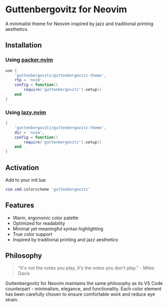 # Guttenbergovitz for Neovim

A minimalist theme for Neovim inspired by jazz and traditional printing aesthetics.

## Installation

### Using [packer.nvim](https://github.com/wbthomason/packer.nvim)

```lua
use {
    'guttenbergovitz/guttenbergovitz-theme',
    rtp = 'nvim',
    config = function()
        require('guttenbergovitz').setup()
    end
}
```

### Using [lazy.nvim](https://github.com/folke/lazy.nvim)

```lua
{
    'guttenbergovitz/guttenbergovitz-theme',
    dir = 'nvim',
    config = function()
        require('guttenbergovitz').setup()
    end
}
```

## Activation

Add to your init.lua:

```lua
vim.cmd.colorscheme 'guttenbergovitz'
```

## Features

- Warm, ergonomic color palette
- Optimized for readability
- Minimal yet meaningful syntax highlighting
- True color support
- Inspired by traditional printing and jazz aesthetics

## Philosophy

> "It's not the notes you play, it's the notes you don't play." - Miles Davis

Guttenbergovitz for Neovim maintains the same philosophy as its VS Code counterpart - minimalism, elegance, and functionality. Each color element has been carefully chosen to ensure comfortable work and reduce eye strain. 
